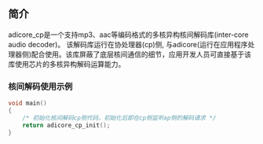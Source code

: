 ## 简介

adicore_cp是一个支持mp3、aac等编码格式的多核异构核间解码库(inter-core audio decoder)。 该解码库运行在协处理器(cp)侧, 与adicore(运行在应用程序处理器侧)配合使用。该库屏蔽了底层核间通信的细节，应用开发人员可直接基于该库使用芯片的多核异构解码运算能力。

###  核间解码使用示例

```c
void main()
{
    /* 初始化核间解码cp侧代码，初始化后即在cp侧监听ap侧的解码请求 */
	return adicore_cp_init();
}

```

